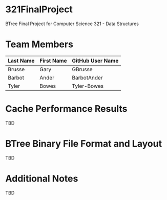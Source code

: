 # 321FinalProject
BTree Final Project for Computer Science 321 - Data Structures

# Team Members

Last Name       | First Name      | GitHub User Name
--------------- | --------------- | --------------------
Brusse          | Gary             | GBrusse
Barbot          | Ander           | BarbotAnder
Tyler           | Bowes           | Tyler-Bowes

# Cache Performance Results
TBD

# BTree Binary File Format and Layout
TBD

# Additional Notes
TBD

